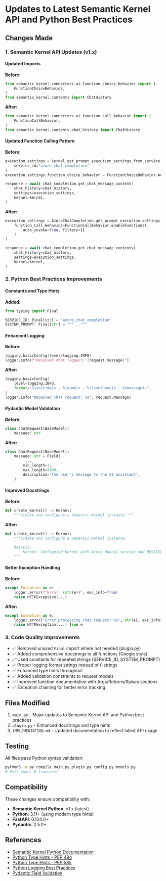# Updates to Latest Semantic Kernel API and Python Best Practices

## Changes Made

### 1. Semantic Kernel API Updates (v1.x)

#### Updated Imports
**Before:**
```python
from semantic_kernel.connectors.ai.function_choice_behavior import (
    FunctionChoiceBehavior,
)
from semantic_kernel.contents import ChatHistory
```

**After:**
```python
from semantic_kernel.connectors.ai.function_call_behavior import (
    FunctionCallBehavior,
)
from semantic_kernel.contents.chat_history import ChatHistory
```

#### Updated Function Calling Pattern
**Before:**
```python
execution_settings = kernel.get_prompt_execution_settings_from_service_id(
    service_id="azure_chat_completion"
)
execution_settings.function_choice_behavior = FunctionChoiceBehavior.Auto()

response = await chat_completion.get_chat_message_content(
    chat_history=chat_history,
    settings=execution_settings,
    kernel=kernel,
)
```

**After:**
```python
execution_settings = AzureChatCompletion.get_prompt_execution_settings_class()(
    function_call_behavior=FunctionCallBehavior.EnableFunctions(
        auto_invoke=True, filters={}
    )
)

response = await chat_completion.get_chat_message_contents(
    chat_history=chat_history,
    settings=execution_settings,
    kernel=kernel,
)
```

### 2. Python Best Practices Improvements

#### Constants and Type Hints
**Added:**
```python
from typing import Final

SERVICE_ID: Final[str] = "azure_chat_completion"
SYSTEM_PROMPT: Final[str] = """..."""
```

#### Enhanced Logging
**Before:**
```python
logging.basicConfig(level=logging.INFO)
logger.info(f"Received chat request: {request.message}")
```

**After:**
```python
logging.basicConfig(
    level=logging.INFO,
    format="%(asctime)s - %(name)s - %(levelname)s - %(message)s",
)
logger.info("Received chat request: %s", request.message)
```

#### Pydantic Model Validation
**Before:**
```python
class ChatRequest(BaseModel):
    message: str
```

**After:**
```python
class ChatRequest(BaseModel):
    message: str = Field(
        ...,
        min_length=1,
        max_length=2000,
        description="The user's message to the AI assistant",
    )
```

#### Improved Docstrings
**Before:**
```python
def create_kernel() -> Kernel:
    """Create and configure a Semantic Kernel instance."""
```

**After:**
```python
def create_kernel() -> Kernel:
    """Create and configure a Semantic Kernel instance.
    
    Returns:
        Kernel: Configured kernel with Azure OpenAI service and BESTSELLER plugin.
    """
```

#### Better Exception Handling
**Before:**
```python
except Exception as e:
    logger.error(f"Error: {str(e)}", exc_info=True)
    raise HTTPException(...)
```

**After:**
```python
except Exception as e:
    logger.error("Error processing chat request: %s", str(e), exc_info=True)
    raise HTTPException(...) from e
```

### 3. Code Quality Improvements

- ✅ Removed unused `Final` import where not needed (plugin.py)
- ✅ Added comprehensive docstrings to all functions (Google style)
- ✅ Used constants for repeated strings (SERVICE_ID, SYSTEM_PROMPT)
- ✅ Proper logging format strings instead of f-strings
- ✅ Enhanced type hints throughout
- ✅ Added validation constraints to request models
- ✅ Improved function documentation with Args/Returns/Raises sections
- ✅ Exception chaining for better error tracking

## Files Modified

1. `main.py` - Major updates to Semantic Kernel API and Python best practices
2. `plugin.py` - Enhanced docstrings and type hints
3. `IMPLEMENTATION.md` - Updated documentation to reflect latest API usage

## Testing

All files pass Python syntax validation:
```bash
python3 -m py_compile main.py plugin.py config.py models.py
# Exit code: 0 (success)
```

## Compatibility

These changes ensure compatibility with:
- **Semantic Kernel Python**: v1.x (latest)
- **Python**: 3.11+ (using modern type hints)
- **FastAPI**: 0.104.0+
- **Pydantic**: 2.5.0+

## References

- [Semantic Kernel Python Documentation](https://learn.microsoft.com/en-us/semantic-kernel/get-started/supported-languages?pivots=programming-language-python)
- [Python Type Hints - PEP 484](https://peps.python.org/pep-0484/)
- [Python Type Hints - PEP 585](https://peps.python.org/pep-0585/)
- [Python Logging Best Practices](https://docs.python.org/3/howto/logging.html)
- [Pydantic Field Validation](https://docs.pydantic.dev/latest/concepts/fields/)
